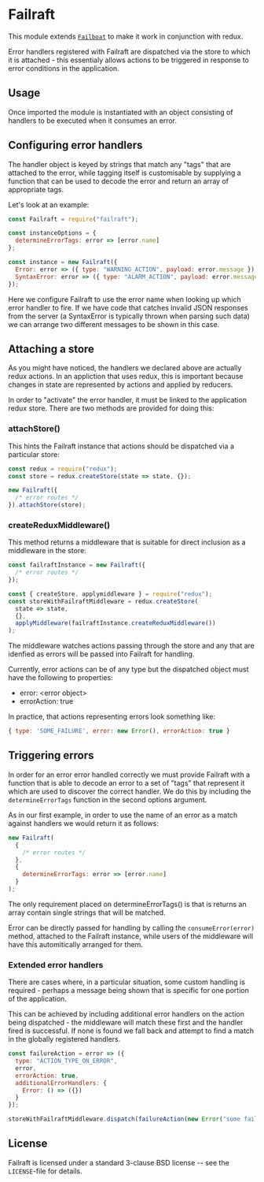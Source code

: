 # Failraft

This module extends [`Failboat`](https://github.com/One-com/failboat) to
make it work in conjunction with redux.

Error handlers registered with Failraft are dispatched via the store to which
it is attached - this essentialy allows actions to be triggered in response
to error conditions in the application.

## Usage

Once imported the module is instantiated with an object consisting of handlers
to be executed when it consumes an error.

## Configuring error handlers

The handler object is keyed by strings that match any "tags" that are attached
to the error, while tagging itself is customisable by supplying a function that
can be used to decode the error and return an array of appropriate tags.

Let's look at an example:

```js
const Failraft = require("failraft");

const instanceOptions = {
  determineErrorTags: error => [error.name]
};

const instance = new Failraft({
  Error: error => ({ type: "WARNING_ACTION", payload: error.message }),
  SyntaxError: error => ({ type: "ALARM_ACTION", payload: error.message })
});
```

Here we configure Failraft to use the error name when looking up which
error handler to fire. If we have code that catches invalid JSON responses
from the server (a SyntaxError is typically thrown when parsing such data)
we can arrange two different messages to be shown in this case.

## Attaching a store

As you might have noticed, the handlers we declared above are actually redux
actions. In an appliction that uses redux, this is important because changes
in state are represented by actions and applied by reducers.

In order to "activate" the error handler, it must be linked to the application
redux store. There are two methods are provided for doing this:

### attachStore()

This hints the Failraft instance that actions should be dispatched via a
particular store:

```js
const redux = require("redux");
const store = redux.createStore(state => state, {});

new Failraft({
  /* error routes */
}).attachStore(store);
```

### createReduxMiddleware()

This method returns a middleware that is suitable for direct inclusion as
a middleware in the store:

```js
const failraftInstance = new Failraft({
  /* error routes */
});

const { createStore, applymiddleware } = require("redux");
const storeWithFailraftMiddleware = redux.createStore(
  state => state,
  {},
  applyMiddleware(failraftInstance.createReduxMiddleware())
);
```

The middleware watches actions passing through the store and any that are
idenfied as errors will be passed into Failraft for handling.

Currently, error actions can be of any type but the dispatched object must
have the following to properties:

- error: &lt;error object&gt;
- errorAction: true

In practice, that actions representing errors look something like:

```js
{ type: 'SOME_FAILURE', error: new Error(), errorAction: true }
```

## Triggering errors

In order for an error error handled correctly we must provide Failraft with a
function that is able to decode an error to a set of "tags" that represent it
which are used to discover the correct handler. We do this by including the
`determineErrorTags` function in the second options argument.

As in our first example, in order to use the name of an error as a match against
handlers we would return it as follows:

```js
new Failraft(
  {
    /* error routes */
  },
  {
    determineErrorTags: error => [error.name]
  }
);
```

The only requirement placed on determineErrorTags() is that is returns an
array contain single strings that will be matched.

Error can be directly passed for handling by calling the `consumeError(error)`
method, attached to the Failraft instance, while users of the middleware will
have this automitically arranged for them.

### Extended error handlers

There are cases where, in a particular situation, some custom handling is
required - perhaps a message being shown that is specific for one portion
of the application.

This can be achieved by including additional error handlers on the action
being dispatched - the middleware will match these first and the handler
fired is successful. If none is found we fall back and attempt to find a
match in the globally registered handlers.

```js
const failureAction = error => ({
  type: "ACTION_TYPE_ON_ERROR",
  error,
  errorAction: true,
  additionalErrorHandlers: {
    Error: () => ({})
  }
});

storeWithFailraftMiddleware.dispatch(failureAction(new Error("some failure")));
```

## License

Failraft is licensed under a standard 3-clause BSD
license -- see the `LICENSE`-file for details.
